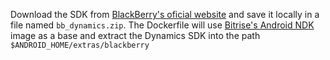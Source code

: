 Download the SDK from [BlackBerry's oficial website](https://developers.blackberry.com/us/en/products/blackberry-dynamics/android.html) and save it locally in a file named `bb_dynamics.zip`. The Dockerfile will use [Bitrise's Android NDK](https://github.com/bitrise-io/android-ndk) image as a base and extract the Dynamics SDK into the path `$ANDROID_HOME/extras/blackberry`